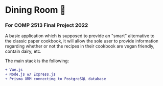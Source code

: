 # Dining Room 🍴
### For COMP 2513 Final Project 2022

A basic application which is supposed to provide an "smart" alternative to the classic paper cookbook, it will allow the sole user to provide information regarding whether or not the recipes in their cookbook are vegan friendly, contain dairy, etc.

The main stack is the following:
```diff
+ Vue.js
+ Node.js w/ Express.js
+ Prisma ORM connecting to PostgreSQL database
```
